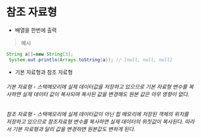 참조 자료형
=
* 배열을 한번에 출력
> 예시
```java
String a[]=new String[3];
 System.out.println(Arrays.toString(a)); // [null, null, null]
```
* 기본 자료형과 참조 자료형
###### 기본 자료형 - 스택메모리에 실제 데이터값을 저장하고 있으므로 기본 자료형 변수를 복사하면 실제 데이터 값이 복사되며 복사된 값을 변경해도 원본 값은 아무 영향이 없다.
###### 참조 자료형 - 스택메모리에 실제 데이터값이 아닌 힙 메모리에 저장된 객체의 위치를 저장하고 있으므로 참조자료형 변수를 복사하면 실제 데이터의 위칫값이 복사된다. 따라서 기본 자료형과 달리 값을 변경하면 원본값도 변하게 된다.
